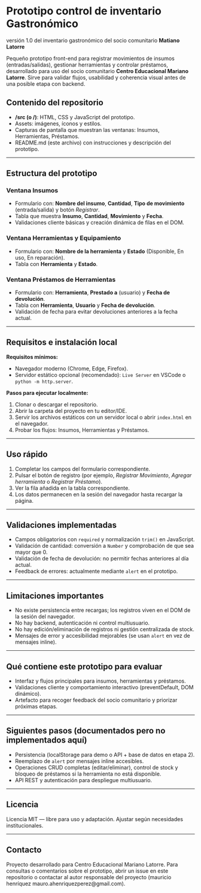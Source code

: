 <h1>Prototipo control de inventario Gastronómico</h1>
<p>versión 1.0 del inventario gastronómico del socio comunitario <b>Matiano Latorre</b></p>
<p>Pequeño prototipo front-end para registrar movimientos de insumos (entradas/salidas), gestionar herramientas y controlar préstamos, desarrollado para uso del socio comunitario <strong>Centro Educacional Mariano Latorre</strong>. Sirve para validar flujos, usabilidad y coherencia visual antes de una posible etapa con backend.</p>

<h2>Contenido del repositorio</h2>
<ul><li><strong>/src (o /)</strong>: HTML, CSS y JavaScript del prototipo.</li><li>Assets: imágenes, íconos y estilos.</li><li>Capturas de pantalla que muestran las ventanas: Insumos, Herramientas, Préstamos.</li><li>README.md (este archivo) con instrucciones y descripción del prototipo.</li></ul>
<hr />
<h2>Estructura del prototipo</h2>
<h3>Ventana Insumos</h3><ul><li>Formulario con: <strong>Nombre del insumo</strong>, <strong>Cantidad</strong>, <strong>Tipo de movimiento</strong> (entrada/salida) y botón <em>Registrar</em>.</li><li>Tabla que muestra <strong>Insumo</strong>, <strong>Cantidad</strong>, <strong>Movimiento</strong> y <strong>Fecha</strong>.</li><li>Validaciones cliente básicas y creación dinámica de filas en el DOM.</li></ul>
<h3>Ventana Herramientas y Equipamiento</h3><ul><li>Formulario con: <strong>Nombre de la herramienta</strong> y <strong>Estado</strong> (Disponible, En uso, En reparación).</li><li>Tabla con <strong>Herramienta</strong> y <strong>Estado</strong>.</li></ul>
<h3>Ventana Préstamos de Herramientas</h3><ul><li>Formulario con: <strong>Herramienta</strong>, <strong>Prestado a</strong> (usuario) y <strong>Fecha de devolución</strong>.</li><li>Tabla con <strong>Herramienta</strong>, <strong>Usuario</strong> y <strong>Fecha de devolución</strong>.</li><li>Validación de fecha para evitar devoluciones anteriores a la fecha actual.</li></ul>
<hr />
<h2>Requisitos e instalación local</h2><p><strong>Requisitos mínimos:</strong></p><ul><li>Navegador moderno (Chrome, Edge, Firefox).</li><li>Servidor estático opcional (recomendado): <code>Live Server</code> en VSCode o <code>python -m http.server</code>.</li></ul>
<p><strong>Pasos para ejecutar localmente:</strong></p><ol><li>Clonar o descargar el repositorio.</li><li>Abrir la carpeta del proyecto en tu editor/IDE.</li><li>Servir los archivos estáticos con un servidor local o abrir <code>index.html</code> en el navegador.</li><li>Probar los flujos: Insumos, Herramientas y Préstamos.</li></ol>
<hr />
<h2>Uso rápido</h2><ol><li>Completar los campos del formulario correspondiente.</li><li>Pulsar el botón de registro (por ejemplo, <em>Registrar Movimiento</em>, <em>Agregar herramienta</em> o <em>Registrar Préstamo</em>).</li><li>Ver la fila añadida en la tabla correspondiente.</li><li>Los datos permanecen en la sesión del navegador hasta recargar la página.</li></ol>
<hr />
<h2>Validaciones implementadas</h2><ul><li>Campos obligatorios con <code>required</code> y normalización <code>trim()</code> en JavaScript.</li><li>Validación de cantidad: conversión a <code>Number</code> y comprobación de que sea mayor que 0.</li><li>Validación de fecha de devolución: no permitir fechas anteriores al día actual.</li><li>Feedback de errores: actualmente mediante <code>alert</code> en el prototipo.</li></ul>
<hr />
<h2>Limitaciones importantes</h2><ul><li>No existe persistencia entre recargas; los registros viven en el DOM de la sesión del navegador.</li><li>No hay backend, autenticación ni control multiusuario.</li><li>No hay edición/eliminación de registros ni gestión centralizada de stock.</li><li>Mensajes de error y accesibilidad mejorables (se usan <code>alert</code> en vez de mensajes inline).</li></ul>
<hr />
<h2>Qué contiene este prototipo para evaluar</h2><ul><li>Interfaz y flujos principales para insumos, herramientas y préstamos.</li><li>Validaciones cliente y comportamiento interactivo (preventDefault, DOM dinámico).</li><li>Artefacto para recoger feedback del socio comunitario y priorizar próximas etapas.</li></ul>
<hr />
<h2>Siguientes pasos (documentados pero no implementados aquí)</h2><ul><li>Persistencia (localStorage para demo o API + base de datos en etapa 2).</li><li>Reemplazo de <code>alert</code> por mensajes inline accesibles.</li><li>Operaciones CRUD completas (editar/eliminar), control de stock y bloqueo de préstamos si la herramienta no está disponible.</li><li>API REST y autenticación para despliegue multiusuario.</li></ul>
<hr />
<h2>Licencia</h2><p>Licencia MIT — libre para uso y adaptación. Ajustar según necesidades institucionales.</p>
<hr />
<h2>Contacto</h2><p>Proyecto desarrollado para Centro Educacional Mariano Latorre. Para consultas o comentarios sobre el prototipo, abrir un issue en este repositorio o contactar al autor responsable del proyecto (mauricio henríquez mauro.ahenriquezperez@gmail.com).</p>


